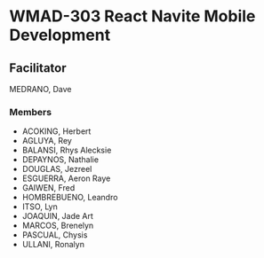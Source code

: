 # WMAD-303 React Navite Mobile Development

## Facilitator 
MEDRANO, Dave

### Members
- ACOKING, Herbert
- AGLUYA, Rey
- BALANSI, Rhys Alecksie
- DEPAYNOS, Nathalie
- DOUGLAS, Jezreel
- ESGUERRA, Aeron Raye
- GAIWEN, Fred
- HOMBREBUENO, Leandro
- ITSO, Lyn
- JOAQUIN, Jade Art
- MARCOS, Brenelyn
- PASCUAL, Chysis
- ULLANI, Ronalyn
